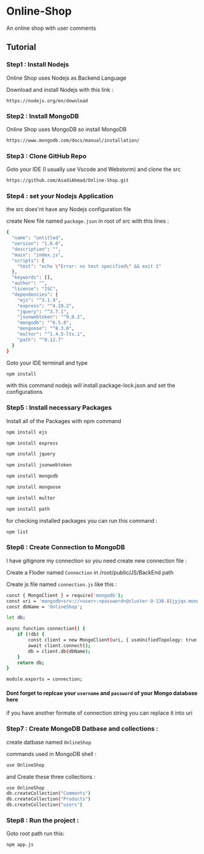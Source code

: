 # Online-Shop
An online shop with user comments

## Tutorial

### Step1 : Install Nodejs
Online Shop uses Nodejs as Backend Language

Download and install Nodejs with this link :
```sh[
https://nodejs.org/en/download
```

### Step2 : Install MongoDB
Online Shop uses MongoDB so install MongoDB
```sh
https://www.mongodb.com/docs/manual/installation/
```

### Step3 : Clone GitHub Repo
Goto your IDE (I usually use Vscode and Webstorm) and clone the src
```sh
https://github.com/AsadiAhmad/Online-Shop.git
```

### Step4 : set your Nodejs Application
the src does'nt have any Nodejs configuration file

create New file named `package.json` in root of src with this lines :
```sh
{
  "name": "untitled",
  "version": "1.0.0",
  "description": "",
  "main": "index.js",
  "scripts": {
    "test": "echo \"Error: no test specified\" && exit 1"
  },
  "keywords": [],
  "author": "",
  "license": "ISC",
  "dependencies": {
    "ejs": "^3.1.9",
    "express": "^4.19.2",
    "jquery": "^3.7.1",
    "jsonwebtoken": "^9.0.2",
    "mongodb": "^6.5.0",
    "mongoose": "^8.3.0",
    "multer": "^1.4.5-lts.1",
    "path": "^0.12.7"
  }
}
```
Goto your IDE terminall and type 
```sh
npm install
```
with this command nodejs will install package-lock.json and set the configurations

### Step5 : Install necessary Packages
Install all of the Packages with npm command
```sh
npm install ejs
```
```sh
npm install express
```
```sh
npm install jquery
```
```sh
npm install jsonwebtoken
```
```sh
npm install mongodb
```
```sh
npm install mongoose
```
```sh
npm install multer
```
```sh
npm install path
```
for checking installed packages you can run this command :
```sh
npm list
```

### Step6 : Create Connection to MongoDB
I have gitignore my connection so you need create new connection file :

Create a Floder named `Connection` in /root/public/JS/BackEnd path

Create js file named `connection.js` like this :
```sh
const { MongoClient } = require('mongodb');
const uri = 'mongodb+srv://<user>:<password>@cluster-0-130.81jyjqx.mongodb.net/';
const dbName = 'OnlineShop';

let db;

async function connection() {
    if (!db) {
        const client = new MongoClient(uri, { useUnifiedTopology: true });
        await client.connect();
        db = client.db(dbName);
    }
    return db;
}

module.exports = connection;
```
#### Dont forget to replcae your `username` and `password` of your Mongo database here
if you have another formate of connection string you can replace it into uri

### Step7 : Create MongoDB Datbase and collections :
create datbase named `OnlineShop`

commands used in MongoDB shell :
```sh
use OnlineShop
```
and Create these three collections :
```sh
use OnlineShop
db.createCollection("Comments")
db.createCollection("Products")
db.createCollection("users")
```

### Step8 : Run the project :
Goto root path run this:
```sh
npm app.js
```
